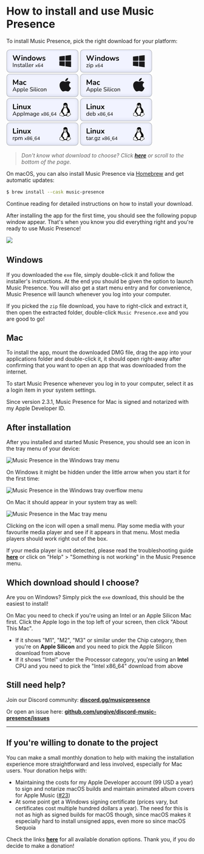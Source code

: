 # How to install and use Music Presence

To install Music Presence, pick the right download for your platform:

<!-- DL_BUTTONS_BEGIN -->
[<img src="https://raw.githubusercontent.com/ungive/discord-music-presence/refs/heads/master/assets/download_windows-installer-x64.png" width="190">](https://github.com/ungive/discord-music-presence/releases/download/v2.3.4/musicpresence-2.3.4-windows-x64-installer.exe)
[<img src="https://raw.githubusercontent.com/ungive/discord-music-presence/refs/heads/master/assets/download_windows-zip-x64.png" width="190">](https://github.com/ungive/discord-music-presence/releases/download/v2.3.4/musicpresence-2.3.4-windows-x64.zip)
[<img src="https://raw.githubusercontent.com/ungive/discord-music-presence/refs/heads/master/assets/download_mac-dmg-arm64.png" width="190">](https://github.com/ungive/discord-music-presence/releases/download/v2.3.4/musicpresence-2.3.4-mac-arm64.dmg)
[<img src="https://raw.githubusercontent.com/ungive/discord-music-presence/refs/heads/master/assets/download_mac-dmg-x86_64.png" width="190">](https://github.com/ungive/discord-music-presence/releases/download/v2.3.4/musicpresence-2.3.4-mac-x86_64.dmg)
[<img src="https://raw.githubusercontent.com/ungive/discord-music-presence/refs/heads/master/assets/download_linux-AppImage-x64.png" width="190">](https://github.com/ungive/discord-music-presence/releases/download/v2.3.4/musicpresence-2.3.4-linux-x86_64.AppImage)
[<img src="https://raw.githubusercontent.com/ungive/discord-music-presence/refs/heads/master/assets/download_linux-deb-x64.png" width="190">](https://github.com/ungive/discord-music-presence/releases/download/v2.3.4/musicpresence-2.3.4-linux-x86_64.deb)
[<img src="https://raw.githubusercontent.com/ungive/discord-music-presence/refs/heads/master/assets/download_linux-rpm-x64.png" width="190">](https://github.com/ungive/discord-music-presence/releases/download/v2.3.4/musicpresence-2.3.4-linux-x86_64.rpm)
[<img src="https://raw.githubusercontent.com/ungive/discord-music-presence/refs/heads/master/assets/download_linux-tar-gz-x64.png" width="190">](https://github.com/ungive/discord-music-presence/releases/download/v2.3.4/musicpresence-2.3.4-linux-x86_64.tar.gz)
<!-- DL_BUTTONS_END -->

> *Don't know what download to choose?*
> *Click [**here**](#which-download-should-i-choose)*
> *or scroll to the bottom of the page.*

On macOS, you can also install Music Presence via
[Homebrew](https://formulae.brew.sh/cask/music-presence#default)
and get automatic updates:

```sh
$ brew install --cask music-presence
```

Continue reading for detailed instructions on how to install your download.

After installing the app for the first time,
you should see the following popup window appear.
That's when you know you did everything right
and you're ready to use Music Presence!

![](../assets/screenshot-first-start.png)

## Windows

If you downloaded the `exe` file,
simply double-click it and follow the installer's instructions.
At the end you should be given the option to launch Music Presence.
You will also get a start menu entry and for convenience,
Music Presence will launch whenever you log into your computer.

If you picked the `zip` file download,
you have to right-click and extract it,
then open the extracted folder, double-click `Music Presence.exe`
and you are good to go!

## Mac

To install the app, mount the downloaded DMG file,
drag the app into your applications folder and double-click it,
it should open right-away after confirming that you want to open
an app that was downloaded from the internet.

To start Music Presence whenever you log in to your computer,
select it as a login item in your system settings.

Since version 2.3.1, Music Presence for Mac
is signed and notarized with my Apple Developer ID.

## After installation

After you installed and started Music Presence,
you should see an icon in the tray menu of your device:

![Music Presence in the Windows tray menu](../assets/tray-windows.png)

On Windows it might be hidden under the little arrow
when you start it for the first time:

![Music Presence in the Windows tray overflow menu](../assets/tray-windows-hidden.png)

On Mac it should appear in your system tray as well:

![Music Presence in the Mac tray menu](../assets/tray-mac.png)

Clicking on the icon will open a small menu.
Play some media with your favourite media player
and see if it appears in that menu.
Most media players should work right out of the box.

If your media player is not detected,
please read the troubleshooting guide [**here**](./troubleshooting.md)
or click on "Help" > "Something is not working" in the Music Presence menu.

## Which download should I choose?

Are you on Windows? Simply pick the `exe` download,
this should be the easiest to install!

On Mac you need to check if you're using an Intel or an Apple Silicon Mac first.
Click the Apple logo in the top left of your screen,
then click "About This Mac".

- If it shows "M1", "M2", "M3" or similar under the Chip category,
  then you're on **Apple Silicon**
  and you need to pick the Apple Silicon download from above
- If it shows "Intel" under the Processor category,
  you're using an **Intel** CPU and you need to pick the
  "Intel x86_64" download from above

## Still need help?

Join our Discord community:
[**discord.gg/musicpresence**](https://discord.gg/musicpresence)

Or open an issue here:
[**github.com/ungive/discord-music-presence/issues**](https://github.com/ungive/discord-music-presence/issues)

---

## If you're willing to donate to the project

You can make a small monthly donation to help with
making the installation experience more straightforward and less involved,
especially for Mac users.
Your donation helps with:

- Maintaining the costs for my Apple Developer account (99 USD a year)
  to sign and notarize macOS builds
  and maintain animated album covers for Apple Music
  ([#23](https://github.com/ungive/discord-music-presence/issues/123))
- At some point get a Windows signing certificate
  (prices vary, but certificates cost multiple hundred dollars a year).
  The need for this is not as high as signed builds for macOS though,
  since macOS makes it especially hard to install unsigned apps,
  even more so since macOS Sequoia

Check the links [**here**](https://donate.musicpresence.app)
for all available donation options.
Thank you, if you do decide to make a donation!
